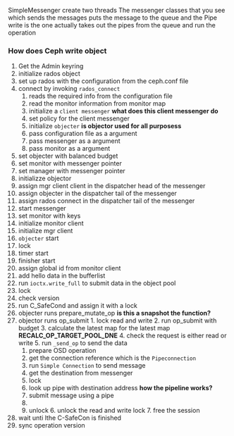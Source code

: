 SimpleMessenger create two threads
The messenger classes that you see which sends the messages puts the message to the queue
and the Pipe write is the one actually takes out the pipes from the queue and run the operation

### How does Ceph write object
1. Get the Admin keyring
2. initialize rados object
3. set up rados with the configuration from the ceph.conf file
4. connect by invoking `rados_connect`
    1. reads the required info from the configuration file
    2. read the monitor information from monitor map
    3. initialize a `client messenger` **what does this client messenger do**
    4. set policy for the client messenger
    5. initialize `objecter` **is objector used for all purposess**
      1. pass configuration file as a argument
      2. pass messenger as a argument
      3. pass monitor as a argument
  6. set objecter with balanced budget   
  7. set monitor with messenger pointer
  8. set manager with messenger pointer
  9. initializze objector
  10. assign mgr client client in the dispatcher head of the messenger
  11. assign objecter in the dispatcher tail of the messenger
  12. assign rados connect in the dispatcher tail of the messenger
  13. start messenger
  14. set monitor with keys
  15. initialize monitor client
  16. initialize mgr client
  17. `objecter` start
  18. lock
  19. timer start
  20. finisher start
  21. assign global id from monitor client
5. add hello data in the bufferlist
6. run `ioctx.write_full` to submit data in the object pool
  1. lock
  2. check version
  3. run C_SafeCond and assign it with a lock
  4. objecter runs prepare_mutate_op **is this a snapshot the function?**
  5. objector runs op_submit
    1. lock read and write
    2. run op_submit with budget
    3. calculate the latest map for the latest map **RECALC_OP_TARGET_POOL_DNE**
    4. check the request is either read or write
    5. run `_send_op`  to send the data
      1. prepare OSD operation
      2. get the connection reference which is the `Pipeconnection`
      3. run `Simple Connection` to send message
      4. get the destination from messenger
      5. lock
      6. look up pipe with destination address **how the pipeline works?**
      7. submit message using a pipe
        1.
      8. unlock
    6. unlock the read and write lock
    7. free the session
  6. wait unti lthe C-SafeCon is finished
  7. sync operation version  
